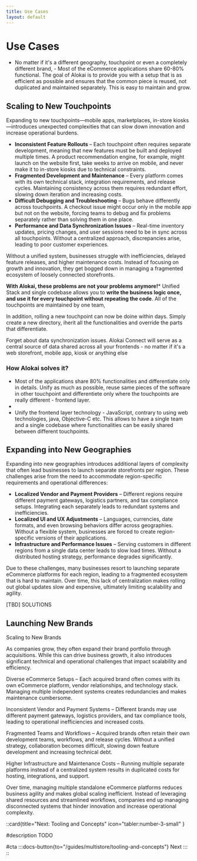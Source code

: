 ```yaml
---
title: Use Cases
layout: default
---
```


# Use Cases

-  No matter if it's a different geography, touchpoint or even a completely different brand, -  Most of the eCommerce applications share 60-80% functional. The goal of Alokai is to provide you with a setup that is as efficient as possible and ensures that the common piece is reused, not duplicated and maintained separately. This is easy to maintain and grow.

## Scaling to New Touchpoints

Expanding to new touchpoints—mobile apps, marketplaces, in-store kiosks—introduces unexpected complexities that can slow down innovation and increase operational burdens.

- **Inconsistent Feature Rollouts** – Each touchpoint often requires separate development, meaning that new features must be built and deployed multiple times. A product recommendation engine, for example, might launch on the website first, take weeks to arrive on mobile, and never make it to in-store kiosks due to technical constraints.
- **Fragmented Development and Maintenance** – Every platform comes with its own technical stack, integration requirements, and release cycles. Maintaining consistency across them requires redundant effort, slowing down iteration and increasing costs.
- **Difficult Debugging and Troubleshooting** – Bugs behave differently across touchpoints. A checkout issue might occur only in the mobile app but not on the website, forcing teams to debug and fix problems separately rather than solving them in one place.
- **Performance and Data Synchronization Issues** – Real-time inventory updates, pricing changes, and user sessions need to be in sync across all touchpoints. Without a centralized approach, discrepancies arise, leading to poor customer experiences.

Without a unified system, businesses struggle with inefficiencies, delayed feature releases, and higher maintenance costs. Instead of focusing on growth and innovation, they get bogged down in managing a fragmented ecosystem of loosely connected storefronts.

**With Alokai, these problems are not your problems anymore!*** Unified Stack and single codebase allows you to **write the business logic once, and use it for every touchpoint without repeating the code**. All of the touchpoints are maintained by one team, 

In addition, rolling a  new touchpoint can now be doine within days. Simply create a new directory, iherit all the functionalities and override the parts that differentiate.

Forget about data synchronization issues. Alokai Connect will serve as a central source of data shared across all your frontends - no matter if it's a web storefront, mobile app, kiosk or anything else

### How Alokai solves it?

-  Most of the applications share 80% functionalities and differentiate only in details. Unify as much as possible, reuse same pieces of the software in other touchpoint and differentiete only where the touchpoints are really different - frontend layer.
- 
- Unify the frontend layer technology - JavaScript, contrary to using web technologies, java, Objective-C etc. This allows to have a single team and a single codebase where functionalities can be easily shared between different touchpoints.

## Expanding into New Geographies

Expanding into new geographies introduces additional layers of complexity that often lead businesses to launch separate storefronts per region. These challenges arise from the need to accommodate region-specific requirements and operational differences:

- **Localized Vendor and Payment Providers** – Different regions require different payment gateways, logistics partners, and tax compliance setups. Integrating each separately leads to redundant systems and inefficiencies.
- **Localized UI and UX Adjustments** – Languages, currencies, date formats, and even browsing behaviors differ across geographies. Without a flexible system, businesses are forced to create region-specific versions of their applications.
- **Infrastructure and Performance Issues** – Serving customers in different regions from a single data center leads to slow load times. Without a distributed hosting strategy, performance degrades significantly.

Due to these challenges, many businesses resort to launching separate eCommerce platforms for each region, leading to a fragmented ecosystem that is hard to maintain. Over time, this lack of centralization makes rolling out global updates slow and expensive, ultimately limiting scalability and agility.

[TBD] SOLUTIONS 

## Launching New Brands

Scaling to New Brands

As companies grow, they often expand their brand portfolio through acquisitions. While this can drive business growth, it also introduces significant technical and operational challenges that impact scalability and efficiency.

Diverse eCommerce Setups – Each acquired brand often comes with its own eCommerce platform, vendor relationships, and technology stack. Managing multiple independent systems creates redundancies and makes maintenance cumbersome.

Inconsistent Vendor and Payment Systems – Different brands may use different payment gateways, logistics providers, and tax compliance tools, leading to operational inefficiencies and increased costs.

Fragmented Teams and Workflows – Acquired brands often retain their own development teams, workflows, and release cycles. Without a unified strategy, collaboration becomes difficult, slowing down feature development and increasing technical debt.

Higher Infrastructure and Maintenance Costs – Running multiple separate platforms instead of a centralized system results in duplicated costs for hosting, integrations, and support.

Over time, managing multiple standalone eCommerce platforms reduces business agility and makes global scaling inefficient. Instead of leveraging shared resources and streamlined workflows, companies end up managing disconnected systems that hinder innovation and increase operational complexity.

::card{title="Next: Tooling and Concepts" icon="tabler:number-3-small" }

#description
TODO

#cta
:::docs-button{to="/guides/multistore/tooling-and-concepts"}
Next
:::
::
